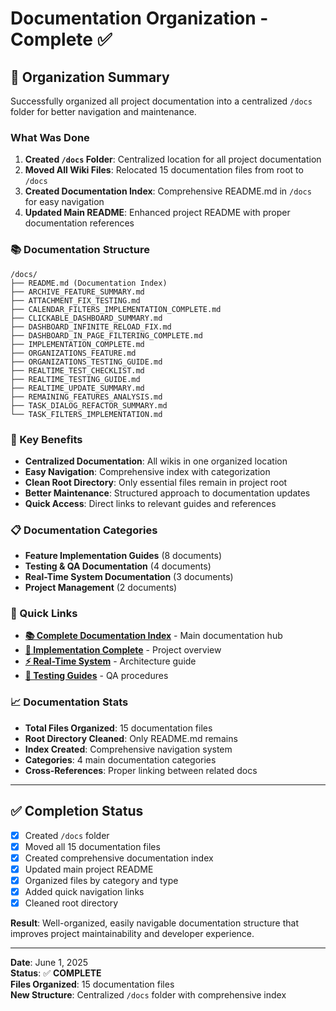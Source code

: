 # Documentation Organization - Complete ✅

## 📁 **Organization Summary**

Successfully organized all project documentation into a centralized `/docs` folder for better navigation and maintenance.

### **What Was Done**

1. **Created `/docs` Folder**: Centralized location for all project documentation
2. **Moved All Wiki Files**: Relocated 15 documentation files from root to `/docs`
3. **Created Documentation Index**: Comprehensive README.md in `/docs` for easy navigation
4. **Updated Main README**: Enhanced project README with proper documentation references

### **📚 Documentation Structure**

```
/docs/
├── README.md (Documentation Index)
├── ARCHIVE_FEATURE_SUMMARY.md
├── ATTACHMENT_FIX_TESTING.md
├── CALENDAR_FILTERS_IMPLEMENTATION_COMPLETE.md
├── CLICKABLE_DASHBOARD_SUMMARY.md
├── DASHBOARD_INFINITE_RELOAD_FIX.md
├── DASHBOARD_IN_PAGE_FILTERING_COMPLETE.md
├── IMPLEMENTATION_COMPLETE.md
├── ORGANIZATIONS_FEATURE.md
├── ORGANIZATIONS_TESTING_GUIDE.md
├── REALTIME_TEST_CHECKLIST.md
├── REALTIME_TESTING_GUIDE.md
├── REALTIME_UPDATE_SUMMARY.md
├── REMAINING_FEATURES_ANALYSIS.md
├── TASK_DIALOG_REFACTOR_SUMMARY.md
└── TASK_FILTERS_IMPLEMENTATION.md
```

### **🎯 Key Benefits**

- **Centralized Documentation**: All wikis in one organized location
- **Easy Navigation**: Comprehensive index with categorization
- **Clean Root Directory**: Only essential files remain in project root
- **Better Maintenance**: Structured approach to documentation updates
- **Quick Access**: Direct links to relevant guides and references

### **📋 Documentation Categories**

- **Feature Implementation Guides** (8 documents)
- **Testing & QA Documentation** (4 documents) 
- **Real-Time System Documentation** (3 documents)
- **Project Management** (2 documents)

### **🔗 Quick Links**

- **[📚 Complete Documentation Index](../docs/README.md)** - Main documentation hub
- **[🚀 Implementation Complete](../docs/IMPLEMENTATION_COMPLETE.md)** - Project overview
- **[⚡ Real-Time System](../docs/REALTIME_UPDATE_SUMMARY.md)** - Architecture guide
- **[🧪 Testing Guides](../docs/REALTIME_TESTING_GUIDE.md)** - QA procedures

### **📈 Documentation Stats**

- **Total Files Organized**: 15 documentation files
- **Root Directory Cleaned**: Only README.md remains
- **Index Created**: Comprehensive navigation system
- **Categories**: 4 main documentation categories
- **Cross-References**: Proper linking between related docs

---

## ✅ **Completion Status**

- [x] Created `/docs` folder
- [x] Moved all 15 documentation files
- [x] Created comprehensive documentation index
- [x] Updated main project README
- [x] Organized files by category and type
- [x] Added quick navigation links
- [x] Cleaned root directory

**Result**: Well-organized, easily navigable documentation structure that improves project maintainability and developer experience.

---

**Date**: June 1, 2025  
**Status**: ✅ **COMPLETE**  
**Files Organized**: 15 documentation files  
**New Structure**: Centralized `/docs` folder with comprehensive index
